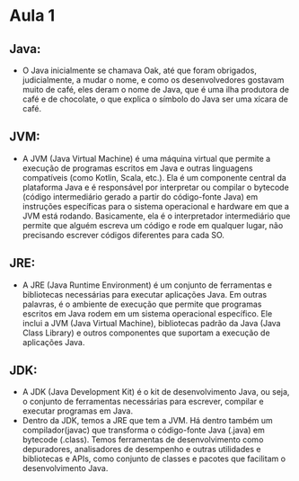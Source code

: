 # Aula 1
## Java:
* O Java inicialmente se chamava Oak, até que foram obrigados, judicialmente, a mudar o nome, e como os desenvolvedores gostavam muito de café, eles deram o nome de Java, que é uma ilha produtora de café e de chocolate, o que explica o símbolo do Java ser uma xícara de café.
## JVM:
- A JVM (Java Virtual Machine) é uma máquina virtual que permite a execução de programas escritos em Java e outras linguagens compatíveis (como Kotlin, Scala, etc.). Ela é um componente central da plataforma Java e é responsável por interpretar ou compilar o bytecode (código intermediário gerado a partir do código-fonte Java) em instruções específicas para o sistema operacional e hardware em que a JVM está rodando. Basicamente, ela é o interpretador intermediário que permite que alguém escreva um código e rode em qualquer lugar, não precisando escrever códigos diferentes para cada SO.
## JRE:
- A JRE (Java Runtime Environment) é um conjunto de ferramentas e bibliotecas necessárias para executar aplicações Java. Em outras palavras, é o ambiente de execução que permite que programas escritos em Java rodem em um sistema operacional específico. Ele inclui a JVM (Java Virtual Machine), bibliotecas padrão da Java (Java Class Library) e outros componentes que suportam a execução de aplicações Java.
## JDK:
- A JDK (Java Development Kit) é o kit de desenvolvimento Java, ou seja, o conjunto de ferramentas necessárias para escrever, compilar e executar programas em Java.
- Dentro da JDK, temos a JRE que tem a JVM. Há dentro também um compilador(javac) que transforma o código-fonte Java (.java) em bytecode (.class). Temos ferramentas de desenvolvimento como depuradores, analisadores de desempenho e outras utilidades e bibliotecas e APIs, como conjunto de classes e pacotes que facilitam o desenvolvimento Java.

